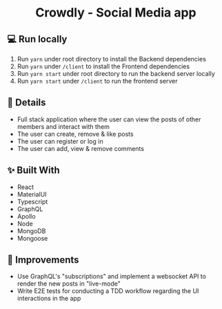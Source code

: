 <h1 id="top" align="center">Crowdly  - Social Media app</h1>

## 💻 Run locally

1. Run `yarn` under root directory to install the Backend dependencies
2. Run `yarn` under `/client` to install the Frontend dependencies
3. Run `yarn start` under root directory to run the backend server locally
4. Run `yarn start` under `/client` to run the frontend server

## 📌 Details

- Full stack application where the user can view the posts of other members and interact with them
- The user can create, remove & like posts
- The user can register or log in
- The user can add, view & remove comments

## ✨ Built With

- React
- MaterialUI
- Typescript
- GraphQL
- Apollo
- Node
- MongoDB
- Mongoose

## 🚀 Improvements

- Use GraphQL's "subscriptions" and implement a websocket API to render the new posts in "live-mode"
- Write E2E tests for conducting a TDD workflow regarding the UI interactions in the app
